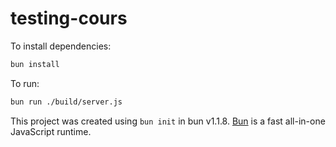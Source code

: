 # testing-cours

To install dependencies:

```bash
bun install
```

To run:

```bash
bun run ./build/server.js
```

This project was created using `bun init` in bun v1.1.8. [Bun](https://bun.sh) is a fast all-in-one JavaScript runtime.
